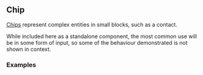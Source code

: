 ## Chip

[Chips](https://www.google.com/design/spec/components/chips.html) 
represent complex entities in small blocks, such as a contact.

While included here as a standalone component, the most common use will
be in some form of input, so some of the behaviour demonstrated is not
shown in context.

### Examples
